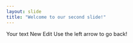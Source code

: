 ```yaml
---
layout: slide
title: "Welcome to our second slide!"
---
```

Your text New Edit
Use the left arrow to go back!
